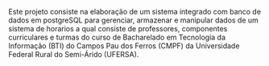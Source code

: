 Este projeto consiste na elaboração de um sistema integrado com banco de dados em postgreSQL para gerenciar, armazenar e manipular dados de um sistema de horarios a qual consiste de professores, componentes curriculares e turmas do curso de Bacharelado em Tecnologia da Informação (BTI) do Campos Pau dos Ferros (CMPF) da Universidade Federal Rural do Semi-Árido (UFERSA).
